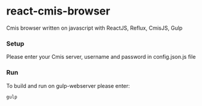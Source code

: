 # react-cmis-browser
Cmis browser written on javascript with ReactJS, Reflux, CmisJS, Gulp

### Setup
Please enter your Cmis server, username and password in config.json.js file

### Run
To build and run on gulp-webserver please enter:
```sh
gulp
```

